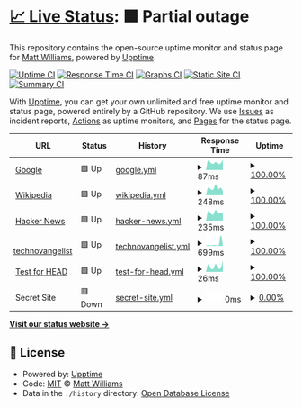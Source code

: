 # [📈 Live Status](https://technovangelist.github.io/status): <!--live status--> **🟧 Partial outage**

This repository contains the open-source uptime monitor and status page for [Matt Williams](http://technovangelist.com), powered by [Upptime](https://github.com/upptime/upptime).

[![Uptime CI](https://github.com/technovangelist/status/workflows/Uptime%20CI/badge.svg)](https://github.com/technovangelist/status/actions?query=workflow%3A%22Uptime+CI%22)
[![Response Time CI](https://github.com/technovangelist/status/workflows/Response%20Time%20CI/badge.svg)](https://github.com/technovangelist/status/actions?query=workflow%3A%22Response+Time+CI%22)
[![Graphs CI](https://github.com/technovangelist/status/workflows/Graphs%20CI/badge.svg)](https://github.com/technovangelist/status/actions?query=workflow%3A%22Graphs+CI%22)
[![Static Site CI](https://github.com/technovangelist/status/workflows/Static%20Site%20CI/badge.svg)](https://github.com/technovangelist/status/actions?query=workflow%3A%22Static+Site+CI%22)
[![Summary CI](https://github.com/technovangelist/status/workflows/Summary%20CI/badge.svg)](https://github.com/technovangelist/status/actions?query=workflow%3A%22Summary+CI%22)

With [Upptime](https://upptime.js.org), you can get your own unlimited and free uptime monitor and status page, powered entirely by a GitHub repository. We use [Issues](https://github.com/technovangelist/status/issues) as incident reports, [Actions](https://github.com/technovangelist/status/actions) as uptime monitors, and [Pages](https://technovangelist.github.io/status) for the status page.

<!--start: status pages-->
<!-- This summary is generated by Upptime (https://github.com/upptime/upptime) -->
<!-- Do not edit this manually, your changes will be overwritten -->
<!-- prettier-ignore -->
| URL | Status | History | Response Time | Uptime |
| --- | ------ | ------- | ------------- | ------ |
| <img alt="" src="https://favicons.githubusercontent.com/www.google.com" height="13"> [Google](https://www.google.com) | 🟩 Up | [google.yml](https://github.com/technovangelist/status/commits/HEAD/history/google.yml) | <details><summary><img alt="Response time graph" src="./graphs/google/response-time-week.png" height="20"> 87ms</summary><br><a href="https://technovangelist.github.io/status/history/google"><img alt="Response time 102" src="https://img.shields.io/endpoint?url=https%3A%2F%2Fraw.githubusercontent.com%2Ftechnovangelist%2Fstatus%2FHEAD%2Fapi%2Fgoogle%2Fresponse-time.json"></a><br><a href="https://technovangelist.github.io/status/history/google"><img alt="24-hour response time 79" src="https://img.shields.io/endpoint?url=https%3A%2F%2Fraw.githubusercontent.com%2Ftechnovangelist%2Fstatus%2FHEAD%2Fapi%2Fgoogle%2Fresponse-time-day.json"></a><br><a href="https://technovangelist.github.io/status/history/google"><img alt="7-day response time 87" src="https://img.shields.io/endpoint?url=https%3A%2F%2Fraw.githubusercontent.com%2Ftechnovangelist%2Fstatus%2FHEAD%2Fapi%2Fgoogle%2Fresponse-time-week.json"></a><br><a href="https://technovangelist.github.io/status/history/google"><img alt="30-day response time 94" src="https://img.shields.io/endpoint?url=https%3A%2F%2Fraw.githubusercontent.com%2Ftechnovangelist%2Fstatus%2FHEAD%2Fapi%2Fgoogle%2Fresponse-time-month.json"></a><br><a href="https://technovangelist.github.io/status/history/google"><img alt="1-year response time 102" src="https://img.shields.io/endpoint?url=https%3A%2F%2Fraw.githubusercontent.com%2Ftechnovangelist%2Fstatus%2FHEAD%2Fapi%2Fgoogle%2Fresponse-time-year.json"></a></details> | <details><summary><a href="https://technovangelist.github.io/status/history/google">100.00%</a></summary><a href="https://technovangelist.github.io/status/history/google"><img alt="All-time uptime 99.99%" src="https://img.shields.io/endpoint?url=https%3A%2F%2Fraw.githubusercontent.com%2Ftechnovangelist%2Fstatus%2FHEAD%2Fapi%2Fgoogle%2Fuptime.json"></a><br><a href="https://technovangelist.github.io/status/history/google"><img alt="24-hour uptime 100.00%" src="https://img.shields.io/endpoint?url=https%3A%2F%2Fraw.githubusercontent.com%2Ftechnovangelist%2Fstatus%2FHEAD%2Fapi%2Fgoogle%2Fuptime-day.json"></a><br><a href="https://technovangelist.github.io/status/history/google"><img alt="7-day uptime 100.00%" src="https://img.shields.io/endpoint?url=https%3A%2F%2Fraw.githubusercontent.com%2Ftechnovangelist%2Fstatus%2FHEAD%2Fapi%2Fgoogle%2Fuptime-week.json"></a><br><a href="https://technovangelist.github.io/status/history/google"><img alt="30-day uptime 99.94%" src="https://img.shields.io/endpoint?url=https%3A%2F%2Fraw.githubusercontent.com%2Ftechnovangelist%2Fstatus%2FHEAD%2Fapi%2Fgoogle%2Fuptime-month.json"></a><br><a href="https://technovangelist.github.io/status/history/google"><img alt="1-year uptime 99.99%" src="https://img.shields.io/endpoint?url=https%3A%2F%2Fraw.githubusercontent.com%2Ftechnovangelist%2Fstatus%2FHEAD%2Fapi%2Fgoogle%2Fuptime-year.json"></a></details>
| <img alt="" src="https://favicons.githubusercontent.com/en.wikipedia.org" height="13"> [Wikipedia](https://en.wikipedia.org) | 🟩 Up | [wikipedia.yml](https://github.com/technovangelist/status/commits/HEAD/history/wikipedia.yml) | <details><summary><img alt="Response time graph" src="./graphs/wikipedia/response-time-week.png" height="20"> 248ms</summary><br><a href="https://technovangelist.github.io/status/history/wikipedia"><img alt="Response time 205" src="https://img.shields.io/endpoint?url=https%3A%2F%2Fraw.githubusercontent.com%2Ftechnovangelist%2Fstatus%2FHEAD%2Fapi%2Fwikipedia%2Fresponse-time.json"></a><br><a href="https://technovangelist.github.io/status/history/wikipedia"><img alt="24-hour response time 166" src="https://img.shields.io/endpoint?url=https%3A%2F%2Fraw.githubusercontent.com%2Ftechnovangelist%2Fstatus%2FHEAD%2Fapi%2Fwikipedia%2Fresponse-time-day.json"></a><br><a href="https://technovangelist.github.io/status/history/wikipedia"><img alt="7-day response time 248" src="https://img.shields.io/endpoint?url=https%3A%2F%2Fraw.githubusercontent.com%2Ftechnovangelist%2Fstatus%2FHEAD%2Fapi%2Fwikipedia%2Fresponse-time-week.json"></a><br><a href="https://technovangelist.github.io/status/history/wikipedia"><img alt="30-day response time 224" src="https://img.shields.io/endpoint?url=https%3A%2F%2Fraw.githubusercontent.com%2Ftechnovangelist%2Fstatus%2FHEAD%2Fapi%2Fwikipedia%2Fresponse-time-month.json"></a><br><a href="https://technovangelist.github.io/status/history/wikipedia"><img alt="1-year response time 205" src="https://img.shields.io/endpoint?url=https%3A%2F%2Fraw.githubusercontent.com%2Ftechnovangelist%2Fstatus%2FHEAD%2Fapi%2Fwikipedia%2Fresponse-time-year.json"></a></details> | <details><summary><a href="https://technovangelist.github.io/status/history/wikipedia">100.00%</a></summary><a href="https://technovangelist.github.io/status/history/wikipedia"><img alt="All-time uptime 100.00%" src="https://img.shields.io/endpoint?url=https%3A%2F%2Fraw.githubusercontent.com%2Ftechnovangelist%2Fstatus%2FHEAD%2Fapi%2Fwikipedia%2Fuptime.json"></a><br><a href="https://technovangelist.github.io/status/history/wikipedia"><img alt="24-hour uptime 100.00%" src="https://img.shields.io/endpoint?url=https%3A%2F%2Fraw.githubusercontent.com%2Ftechnovangelist%2Fstatus%2FHEAD%2Fapi%2Fwikipedia%2Fuptime-day.json"></a><br><a href="https://technovangelist.github.io/status/history/wikipedia"><img alt="7-day uptime 100.00%" src="https://img.shields.io/endpoint?url=https%3A%2F%2Fraw.githubusercontent.com%2Ftechnovangelist%2Fstatus%2FHEAD%2Fapi%2Fwikipedia%2Fuptime-week.json"></a><br><a href="https://technovangelist.github.io/status/history/wikipedia"><img alt="30-day uptime 100.00%" src="https://img.shields.io/endpoint?url=https%3A%2F%2Fraw.githubusercontent.com%2Ftechnovangelist%2Fstatus%2FHEAD%2Fapi%2Fwikipedia%2Fuptime-month.json"></a><br><a href="https://technovangelist.github.io/status/history/wikipedia"><img alt="1-year uptime 100.00%" src="https://img.shields.io/endpoint?url=https%3A%2F%2Fraw.githubusercontent.com%2Ftechnovangelist%2Fstatus%2FHEAD%2Fapi%2Fwikipedia%2Fuptime-year.json"></a></details>
| <img alt="" src="https://favicons.githubusercontent.com/news.ycombinator.com" height="13"> [Hacker News](https://news.ycombinator.com) | 🟩 Up | [hacker-news.yml](https://github.com/technovangelist/status/commits/HEAD/history/hacker-news.yml) | <details><summary><img alt="Response time graph" src="./graphs/hacker-news/response-time-week.png" height="20"> 235ms</summary><br><a href="https://technovangelist.github.io/status/history/hacker-news"><img alt="Response time 376" src="https://img.shields.io/endpoint?url=https%3A%2F%2Fraw.githubusercontent.com%2Ftechnovangelist%2Fstatus%2FHEAD%2Fapi%2Fhacker-news%2Fresponse-time.json"></a><br><a href="https://technovangelist.github.io/status/history/hacker-news"><img alt="24-hour response time 258" src="https://img.shields.io/endpoint?url=https%3A%2F%2Fraw.githubusercontent.com%2Ftechnovangelist%2Fstatus%2FHEAD%2Fapi%2Fhacker-news%2Fresponse-time-day.json"></a><br><a href="https://technovangelist.github.io/status/history/hacker-news"><img alt="7-day response time 235" src="https://img.shields.io/endpoint?url=https%3A%2F%2Fraw.githubusercontent.com%2Ftechnovangelist%2Fstatus%2FHEAD%2Fapi%2Fhacker-news%2Fresponse-time-week.json"></a><br><a href="https://technovangelist.github.io/status/history/hacker-news"><img alt="30-day response time 279" src="https://img.shields.io/endpoint?url=https%3A%2F%2Fraw.githubusercontent.com%2Ftechnovangelist%2Fstatus%2FHEAD%2Fapi%2Fhacker-news%2Fresponse-time-month.json"></a><br><a href="https://technovangelist.github.io/status/history/hacker-news"><img alt="1-year response time 376" src="https://img.shields.io/endpoint?url=https%3A%2F%2Fraw.githubusercontent.com%2Ftechnovangelist%2Fstatus%2FHEAD%2Fapi%2Fhacker-news%2Fresponse-time-year.json"></a></details> | <details><summary><a href="https://technovangelist.github.io/status/history/hacker-news">100.00%</a></summary><a href="https://technovangelist.github.io/status/history/hacker-news"><img alt="All-time uptime 99.96%" src="https://img.shields.io/endpoint?url=https%3A%2F%2Fraw.githubusercontent.com%2Ftechnovangelist%2Fstatus%2FHEAD%2Fapi%2Fhacker-news%2Fuptime.json"></a><br><a href="https://technovangelist.github.io/status/history/hacker-news"><img alt="24-hour uptime 100.00%" src="https://img.shields.io/endpoint?url=https%3A%2F%2Fraw.githubusercontent.com%2Ftechnovangelist%2Fstatus%2FHEAD%2Fapi%2Fhacker-news%2Fuptime-day.json"></a><br><a href="https://technovangelist.github.io/status/history/hacker-news"><img alt="7-day uptime 100.00%" src="https://img.shields.io/endpoint?url=https%3A%2F%2Fraw.githubusercontent.com%2Ftechnovangelist%2Fstatus%2FHEAD%2Fapi%2Fhacker-news%2Fuptime-week.json"></a><br><a href="https://technovangelist.github.io/status/history/hacker-news"><img alt="30-day uptime 100.00%" src="https://img.shields.io/endpoint?url=https%3A%2F%2Fraw.githubusercontent.com%2Ftechnovangelist%2Fstatus%2FHEAD%2Fapi%2Fhacker-news%2Fuptime-month.json"></a><br><a href="https://technovangelist.github.io/status/history/hacker-news"><img alt="1-year uptime 99.94%" src="https://img.shields.io/endpoint?url=https%3A%2F%2Fraw.githubusercontent.com%2Ftechnovangelist%2Fstatus%2FHEAD%2Fapi%2Fhacker-news%2Fuptime-year.json"></a></details>
| <img alt="" src="https://favicons.githubusercontent.com/technovangelist.com" height="13"> [technovangelist](https://technovangelist.com) | 🟩 Up | [technovangelist.yml](https://github.com/technovangelist/status/commits/HEAD/history/technovangelist.yml) | <details><summary><img alt="Response time graph" src="./graphs/technovangelist/response-time-week.png" height="20"> 699ms</summary><br><a href="https://technovangelist.github.io/status/history/technovangelist"><img alt="Response time 447" src="https://img.shields.io/endpoint?url=https%3A%2F%2Fraw.githubusercontent.com%2Ftechnovangelist%2Fstatus%2FHEAD%2Fapi%2Ftechnovangelist%2Fresponse-time.json"></a><br><a href="https://technovangelist.github.io/status/history/technovangelist"><img alt="24-hour response time 211" src="https://img.shields.io/endpoint?url=https%3A%2F%2Fraw.githubusercontent.com%2Ftechnovangelist%2Fstatus%2FHEAD%2Fapi%2Ftechnovangelist%2Fresponse-time-day.json"></a><br><a href="https://technovangelist.github.io/status/history/technovangelist"><img alt="7-day response time 699" src="https://img.shields.io/endpoint?url=https%3A%2F%2Fraw.githubusercontent.com%2Ftechnovangelist%2Fstatus%2FHEAD%2Fapi%2Ftechnovangelist%2Fresponse-time-week.json"></a><br><a href="https://technovangelist.github.io/status/history/technovangelist"><img alt="30-day response time 518" src="https://img.shields.io/endpoint?url=https%3A%2F%2Fraw.githubusercontent.com%2Ftechnovangelist%2Fstatus%2FHEAD%2Fapi%2Ftechnovangelist%2Fresponse-time-month.json"></a><br><a href="https://technovangelist.github.io/status/history/technovangelist"><img alt="1-year response time 447" src="https://img.shields.io/endpoint?url=https%3A%2F%2Fraw.githubusercontent.com%2Ftechnovangelist%2Fstatus%2FHEAD%2Fapi%2Ftechnovangelist%2Fresponse-time-year.json"></a></details> | <details><summary><a href="https://technovangelist.github.io/status/history/technovangelist">100.00%</a></summary><a href="https://technovangelist.github.io/status/history/technovangelist"><img alt="All-time uptime 99.80%" src="https://img.shields.io/endpoint?url=https%3A%2F%2Fraw.githubusercontent.com%2Ftechnovangelist%2Fstatus%2FHEAD%2Fapi%2Ftechnovangelist%2Fuptime.json"></a><br><a href="https://technovangelist.github.io/status/history/technovangelist"><img alt="24-hour uptime 100.00%" src="https://img.shields.io/endpoint?url=https%3A%2F%2Fraw.githubusercontent.com%2Ftechnovangelist%2Fstatus%2FHEAD%2Fapi%2Ftechnovangelist%2Fuptime-day.json"></a><br><a href="https://technovangelist.github.io/status/history/technovangelist"><img alt="7-day uptime 100.00%" src="https://img.shields.io/endpoint?url=https%3A%2F%2Fraw.githubusercontent.com%2Ftechnovangelist%2Fstatus%2FHEAD%2Fapi%2Ftechnovangelist%2Fuptime-week.json"></a><br><a href="https://technovangelist.github.io/status/history/technovangelist"><img alt="30-day uptime 99.96%" src="https://img.shields.io/endpoint?url=https%3A%2F%2Fraw.githubusercontent.com%2Ftechnovangelist%2Fstatus%2FHEAD%2Fapi%2Ftechnovangelist%2Fuptime-month.json"></a><br><a href="https://technovangelist.github.io/status/history/technovangelist"><img alt="1-year uptime 99.80%" src="https://img.shields.io/endpoint?url=https%3A%2F%2Fraw.githubusercontent.com%2Ftechnovangelist%2Fstatus%2FHEAD%2Fapi%2Ftechnovangelist%2Fuptime-year.json"></a></details>
| <img alt="" src="https://favicons.githubusercontent.com/www.google.com" height="13"> [Test for HEAD](https://www.google.com) | 🟩 Up | [test-for-head.yml](https://github.com/technovangelist/status/commits/HEAD/history/test-for-head.yml) | <details><summary><img alt="Response time graph" src="./graphs/test-for-head/response-time-week.png" height="20"> 26ms</summary><br><a href="https://technovangelist.github.io/status/history/test-for-head"><img alt="Response time 31" src="https://img.shields.io/endpoint?url=https%3A%2F%2Fraw.githubusercontent.com%2Ftechnovangelist%2Fstatus%2FHEAD%2Fapi%2Ftest-for-head%2Fresponse-time.json"></a><br><a href="https://technovangelist.github.io/status/history/test-for-head"><img alt="24-hour response time 15" src="https://img.shields.io/endpoint?url=https%3A%2F%2Fraw.githubusercontent.com%2Ftechnovangelist%2Fstatus%2FHEAD%2Fapi%2Ftest-for-head%2Fresponse-time-day.json"></a><br><a href="https://technovangelist.github.io/status/history/test-for-head"><img alt="7-day response time 26" src="https://img.shields.io/endpoint?url=https%3A%2F%2Fraw.githubusercontent.com%2Ftechnovangelist%2Fstatus%2FHEAD%2Fapi%2Ftest-for-head%2Fresponse-time-week.json"></a><br><a href="https://technovangelist.github.io/status/history/test-for-head"><img alt="30-day response time 23" src="https://img.shields.io/endpoint?url=https%3A%2F%2Fraw.githubusercontent.com%2Ftechnovangelist%2Fstatus%2FHEAD%2Fapi%2Ftest-for-head%2Fresponse-time-month.json"></a><br><a href="https://technovangelist.github.io/status/history/test-for-head"><img alt="1-year response time 31" src="https://img.shields.io/endpoint?url=https%3A%2F%2Fraw.githubusercontent.com%2Ftechnovangelist%2Fstatus%2FHEAD%2Fapi%2Ftest-for-head%2Fresponse-time-year.json"></a></details> | <details><summary><a href="https://technovangelist.github.io/status/history/test-for-head">100.00%</a></summary><a href="https://technovangelist.github.io/status/history/test-for-head"><img alt="All-time uptime 100.00%" src="https://img.shields.io/endpoint?url=https%3A%2F%2Fraw.githubusercontent.com%2Ftechnovangelist%2Fstatus%2FHEAD%2Fapi%2Ftest-for-head%2Fuptime.json"></a><br><a href="https://technovangelist.github.io/status/history/test-for-head"><img alt="24-hour uptime 100.00%" src="https://img.shields.io/endpoint?url=https%3A%2F%2Fraw.githubusercontent.com%2Ftechnovangelist%2Fstatus%2FHEAD%2Fapi%2Ftest-for-head%2Fuptime-day.json"></a><br><a href="https://technovangelist.github.io/status/history/test-for-head"><img alt="7-day uptime 100.00%" src="https://img.shields.io/endpoint?url=https%3A%2F%2Fraw.githubusercontent.com%2Ftechnovangelist%2Fstatus%2FHEAD%2Fapi%2Ftest-for-head%2Fuptime-week.json"></a><br><a href="https://technovangelist.github.io/status/history/test-for-head"><img alt="30-day uptime 100.00%" src="https://img.shields.io/endpoint?url=https%3A%2F%2Fraw.githubusercontent.com%2Ftechnovangelist%2Fstatus%2FHEAD%2Fapi%2Ftest-for-head%2Fuptime-month.json"></a><br><a href="https://technovangelist.github.io/status/history/test-for-head"><img alt="1-year uptime 100.00%" src="https://img.shields.io/endpoint?url=https%3A%2F%2Fraw.githubusercontent.com%2Ftechnovangelist%2Fstatus%2FHEAD%2Fapi%2Ftest-for-head%2Fuptime-year.json"></a></details>
| <img alt="" src="https://favicons.githubusercontent.com/null" height="13"> Secret Site | 🟥 Down | [secret-site.yml](https://github.com/technovangelist/status/commits/HEAD/history/secret-site.yml) | <details><summary><img alt="Response time graph" src="./graphs/secret-site/response-time-week.png" height="20"> 0ms</summary><br><a href="https://technovangelist.github.io/status/history/secret-site"><img alt="Response time 0" src="https://img.shields.io/endpoint?url=https%3A%2F%2Fraw.githubusercontent.com%2Ftechnovangelist%2Fstatus%2FHEAD%2Fapi%2Fsecret-site%2Fresponse-time.json"></a><br><a href="https://technovangelist.github.io/status/history/secret-site"><img alt="24-hour response time 0" src="https://img.shields.io/endpoint?url=https%3A%2F%2Fraw.githubusercontent.com%2Ftechnovangelist%2Fstatus%2FHEAD%2Fapi%2Fsecret-site%2Fresponse-time-day.json"></a><br><a href="https://technovangelist.github.io/status/history/secret-site"><img alt="7-day response time 0" src="https://img.shields.io/endpoint?url=https%3A%2F%2Fraw.githubusercontent.com%2Ftechnovangelist%2Fstatus%2FHEAD%2Fapi%2Fsecret-site%2Fresponse-time-week.json"></a><br><a href="https://technovangelist.github.io/status/history/secret-site"><img alt="30-day response time 0" src="https://img.shields.io/endpoint?url=https%3A%2F%2Fraw.githubusercontent.com%2Ftechnovangelist%2Fstatus%2FHEAD%2Fapi%2Fsecret-site%2Fresponse-time-month.json"></a><br><a href="https://technovangelist.github.io/status/history/secret-site"><img alt="1-year response time 0" src="https://img.shields.io/endpoint?url=https%3A%2F%2Fraw.githubusercontent.com%2Ftechnovangelist%2Fstatus%2FHEAD%2Fapi%2Fsecret-site%2Fresponse-time-year.json"></a></details> | <details><summary><a href="https://technovangelist.github.io/status/history/secret-site">0.00%</a></summary><a href="https://technovangelist.github.io/status/history/secret-site"><img alt="All-time uptime 29.95%" src="https://img.shields.io/endpoint?url=https%3A%2F%2Fraw.githubusercontent.com%2Ftechnovangelist%2Fstatus%2FHEAD%2Fapi%2Fsecret-site%2Fuptime.json"></a><br><a href="https://technovangelist.github.io/status/history/secret-site"><img alt="24-hour uptime 0.00%" src="https://img.shields.io/endpoint?url=https%3A%2F%2Fraw.githubusercontent.com%2Ftechnovangelist%2Fstatus%2FHEAD%2Fapi%2Fsecret-site%2Fuptime-day.json"></a><br><a href="https://technovangelist.github.io/status/history/secret-site"><img alt="7-day uptime 0.00%" src="https://img.shields.io/endpoint?url=https%3A%2F%2Fraw.githubusercontent.com%2Ftechnovangelist%2Fstatus%2FHEAD%2Fapi%2Fsecret-site%2Fuptime-week.json"></a><br><a href="https://technovangelist.github.io/status/history/secret-site"><img alt="30-day uptime 0.00%" src="https://img.shields.io/endpoint?url=https%3A%2F%2Fraw.githubusercontent.com%2Ftechnovangelist%2Fstatus%2FHEAD%2Fapi%2Fsecret-site%2Fuptime-month.json"></a><br><a href="https://technovangelist.github.io/status/history/secret-site"><img alt="1-year uptime 1.06%" src="https://img.shields.io/endpoint?url=https%3A%2F%2Fraw.githubusercontent.com%2Ftechnovangelist%2Fstatus%2FHEAD%2Fapi%2Fsecret-site%2Fuptime-year.json"></a></details>

<!--end: status pages-->

[**Visit our status website →**](https://technovangelist.github.io/status)

## 📄 License

- Powered by: [Upptime](https://github.com/upptime/upptime)
- Code: [MIT](./LICENSE) © [Matt Williams](http://technovangelist.com)
- Data in the `./history` directory: [Open Database License](https://opendatacommons.org/licenses/odbl/1-0/)
